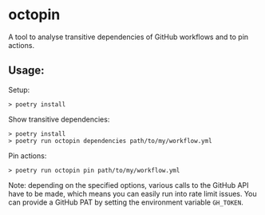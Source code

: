 # octopin

A tool to analyse transitive dependencies of GitHub workflows and to pin actions.

## Usage:

Setup:

```shell
> poetry install
```

Show transitive dependencies:

```shell
> poetry install
> poetry run octopin dependencies path/to/my/workflow.yml
```

Pin actions:

```shell
> poetry run octopin pin path/to/my/workflow.yml
```

Note: depending on the specified options, various calls to the GitHub API have to be made, which means you can easily
run into rate limit issues. You can provide a GitHub PAT by setting the environment variable `GH_TOKEN`.

